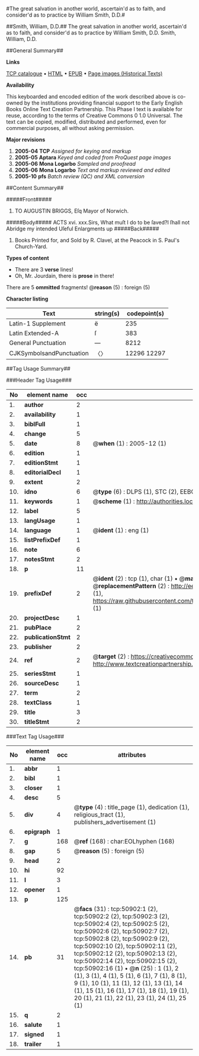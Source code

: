 #The great salvation in another world, ascertain'd as to faith, and consider'd as to practice by William Smith, D.D.#

##Smith, William, D.D.##
The great salvation in another world, ascertain'd as to faith, and consider'd as to practice by William Smith, D.D.
Smith, William, D.D.

##General Summary##

**Links**

[TCP catalogue](http://www.ota.ox.ac.uk/tcp/)  • 
[HTML](http://tei.it.ox.ac.uk/tcp/Texts-HTML/free/A60/A60609.html)  • 
[EPUB](http://tei.it.ox.ac.uk/tcp/Texts-EPUB/free/A60/A60609.epub) • 
[Page images (Historical Texts)](https://data.historicaltexts.jisc.ac.uk/view?pubId=eebo-11914762e&pageId=eebo-11914762e-50902-1)

**Availability**

This keyboarded and encoded edition of the
	       work described above is co-owned by the institutions
	       providing financial support to the Early English Books
	       Online Text Creation Partnership. This Phase I text is
	       available for reuse, according to the terms of Creative
	       Commons 0 1.0 Universal. The text can be copied,
	       modified, distributed and performed, even for
	       commercial purposes, all without asking permission.

**Major revisions**

1. __2005-04__ __TCP__ *Assigned for keying and markup*
1. __2005-05__ __Aptara__ *Keyed and coded from ProQuest page images*
1. __2005-06__ __Mona Logarbo__ *Sampled and proofread*
1. __2005-06__ __Mona Logarbo__ *Text and markup reviewed and edited*
1. __2005-10__ __pfs__ *Batch review (QC) and XML conversion*

##Content Summary##

#####Front#####

1. TO
AUGUSTIN BRIGGS, Eſq
Mayor of Norwich.

#####Body#####
ACTS xvi. xxx.Sirs, What muſt I do to be ſaved?I ſhall not Abridge my intended Uſeful Enlargments
up
#####Back#####

1. Books Printed for, and Sold by R. Clavel, at
the Peacock in S. Paul's Church-Yard.

**Types of content**

  * There are 3 **verse** lines!
  * Oh, Mr. Jourdain, there is **prose** in there!

There are 5 **ommitted** fragments! 
 @__reason__ (5) : foreign (5)

**Character listing**


|Text|string(s)|codepoint(s)|
|---|---|---|
|Latin-1 Supplement|ë|235|
|Latin Extended-A|ſ|383|
|General Punctuation|—|8212|
|CJKSymbolsandPunctuation|〈〉|12296 12297|

##Tag Usage Summary##

###Header Tag Usage###

|No|element name|occ|attributes|
|---|---|---|---|
|1.|__author__|2||
|2.|__availability__|1||
|3.|__biblFull__|1||
|4.|__change__|5||
|5.|__date__|8| @__when__ (1) : 2005-12 (1)|
|6.|__edition__|1||
|7.|__editionStmt__|1||
|8.|__editorialDecl__|1||
|9.|__extent__|2||
|10.|__idno__|6| @__type__ (6) : DLPS (1), STC (2), EEBO-CITATION (1), OCLC (1), VID (1)|
|11.|__keywords__|1| @__scheme__ (1) : http://authorities.loc.gov/ (1)|
|12.|__label__|5||
|13.|__langUsage__|1||
|14.|__language__|1| @__ident__ (1) : eng (1)|
|15.|__listPrefixDef__|1||
|16.|__note__|6||
|17.|__notesStmt__|2||
|18.|__p__|11||
|19.|__prefixDef__|2| @__ident__ (2) : tcp (1), char (1)  •  @__matchPattern__ (2) : ([0-9\-]+):([0-9IVX]+) (1), (.+) (1)  •  @__replacementPattern__ (2) : http://eebo.chadwyck.com/downloadtiff?vid=$1&page=$2 (1), https://raw.githubusercontent.com/textcreationpartnership/Texts/master/tcpchars.xml#$1 (1)|
|20.|__projectDesc__|1||
|21.|__pubPlace__|2||
|22.|__publicationStmt__|2||
|23.|__publisher__|2||
|24.|__ref__|2| @__target__ (2) : https://creativecommons.org/publicdomain/zero/1.0/ (1), http://www.textcreationpartnership.org/docs/. (1)|
|25.|__seriesStmt__|1||
|26.|__sourceDesc__|1||
|27.|__term__|2||
|28.|__textClass__|1||
|29.|__title__|3||
|30.|__titleStmt__|2||


###Text Tag Usage###

|No|element name|occ|attributes|
|---|---|---|---|
|1.|__abbr__|1||
|2.|__bibl__|1||
|3.|__closer__|1||
|4.|__desc__|5||
|5.|__div__|4| @__type__ (4) : title_page (1), dedication (1), religious_tract (1), publishers_advertisement (1)|
|6.|__epigraph__|1||
|7.|__g__|168| @__ref__ (168) : char:EOLhyphen (168)|
|8.|__gap__|5| @__reason__ (5) : foreign (5)|
|9.|__head__|2||
|10.|__hi__|92||
|11.|__l__|3||
|12.|__opener__|1||
|13.|__p__|125||
|14.|__pb__|31| @__facs__ (31) : tcp:50902:1 (2), tcp:50902:2 (2), tcp:50902:3 (2), tcp:50902:4 (2), tcp:50902:5 (2), tcp:50902:6 (2), tcp:50902:7 (2), tcp:50902:8 (2), tcp:50902:9 (2), tcp:50902:10 (2), tcp:50902:11 (2), tcp:50902:12 (2), tcp:50902:13 (2), tcp:50902:14 (2), tcp:50902:15 (2), tcp:50902:16 (1)  •  @__n__ (25) : 1 (1), 2 (1), 3 (1), 4 (1), 5 (1), 6 (1), 7 (1), 8 (1), 9 (1), 10 (1), 11 (1), 12 (1), 13 (1), 14 (1), 15 (1), 16 (1), 17 (1), 18 (1), 19 (1), 20 (1), 21 (1), 22 (1), 23 (1), 24 (1), 25 (1)|
|15.|__q__|2||
|16.|__salute__|1||
|17.|__signed__|1||
|18.|__trailer__|1||
